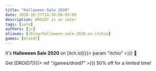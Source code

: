 ```yaml
---
title: "Halloween Sale 2020"
date: 2020-10-27T14:38:09-03:00
description: DROID7 is on sale!
tags: [sale]
authors: [jc]
aliases: [/blog/halloween-sale-2020-on-itchio]
games: [droid7]
---
```


It's **Halloween Sale 2020** on [itch.io]({{< param "itchio" >}}) 🎃

Get [DROID7]({{< ref "/games/droid7" >}}) 50% off for a limited time!
